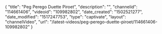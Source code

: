 {
    "title": "Peg Perego Duette Piroet",
    "description": "",
    "channelid": "114661406",
    "videoid": "109982802",
    "date_created": "1502521277",
    "date_modified": "1517247753",
    "type": "captivate",
    "layout": "channelVideo",
    "url": "\/latest-videos\/peg-perego-duette-piroet\/114661406-109982802"
}